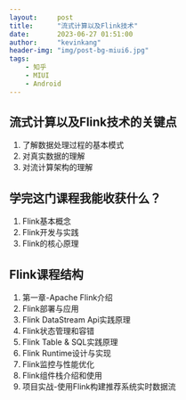 ```yaml
---
layout:     post
title:      "流式计算以及Flink技术"
date:       2023-06-27 01:51:00
author:     "kevinkang"
header-img: "img/post-bg-miui6.jpg"
tags:
    - 知乎
    - MIUI
    - Android
---
```


## 流式计算以及Flink技术的关键点
1. 了解数据处理过程的基本模式
2. 对真实数据的理解
3. 对流计算架构的理解

## 学完这门课程我能收获什么？
1. Flink基本概念
2. Flink开发与实践
3. Flink的核心原理

## Flink课程结构
1. 第一章-Apache Flink介绍
2. Flink部署与应用
3. Flink DataStream Api实践原理
4. Flink状态管理和容错
5. Flink Table & SQL实践原理
6. Flink Runtime设计与实现
7. Flink监控与性能优化
8. Flink组件栈介绍和使用
9. 项目实战-使用Flink构建推荐系统实时数据流


